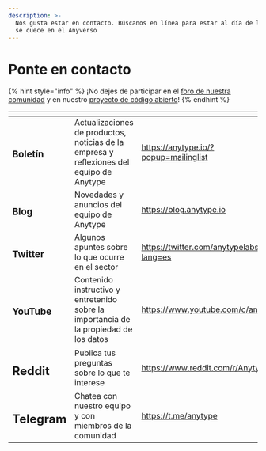 ```yaml
---
description: >-
  Nos gusta estar en contacto. Búscanos en línea para estar al día de lo que
  se cuece en el Anyverso
---
```


# Ponte en contacto

{% hint style="info" %}
¡No dejes de participar en el [foro de nuestra comunidad](../community/community-forum/ "mention") y en nuestro [proyecto de código abierto](../community/join-the-open-source-project.md "mention")!
{% endhint %}

<table data-view="cards"><thead><tr><th></th><th></th><th data-hidden data-card-target data-type="content-ref"></th><th data-hidden data-card-cover data-type="files"></th></tr></thead><tbody><tr><td><h3>Boletín</h3></td><td>Actualizaciones de productos, noticias de la empresa y reflexiones del equipo de Anytype</td><td><a href="https://anytype.io/?popup=mailinglist">https://anytype.io/?popup=mailinglist</a></td><td></td></tr><tr><td><h3>Blog</h3></td><td>Novedades y anuncios del equipo de Anytype</td><td><a href="https://blog.anytype.io">https://blog.anytype.io</a></td><td></td></tr><tr><td><h3>Twitter</h3></td><td>Algunos apuntes sobre lo que ocurre en el sector</td><td><a href="https://twitter.com/anytypelabs?lang=es">https://twitter.com/anytypelabs?lang=es</a></td><td></td></tr><tr><td><h3>YouTube</h3></td><td>Contenido instructivo y entretenido sobre la importancia de la propiedad de los datos</td><td><a href="https://www.youtube.com/c/anytype">https://www.youtube.com/c/anytype</a></td><td></td></tr><tr><td><h2>Reddit</h2></td><td>Publica tus preguntas sobre lo que te interese</td><td><a href="https://www.reddit.com/r/Anytype/">https://www.reddit.com/r/Anytype/</a></td><td></td></tr><tr><td><h2>Telegram</h2></td><td>Chatea con nuestro equipo y con miembros de la comunidad</td><td><a href="https://t.me/anytype">https://t.me/anytype</a></td><td></td></tr></tbody></table>
